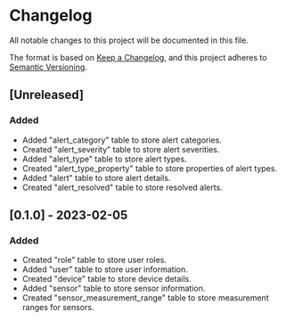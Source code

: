 # Changelog

All notable changes to this project will be documented in this file.

The format is based on [Keep a Changelog](https://keepachangelog.com/en/1.0.0/),
and this project adheres to [Semantic Versioning](https://semver.org/spec/v2.0.0.html).

## [Unreleased]
### Added

- Added "alert_category" table to store alert categories.
- Created "alert_severity" table to store alert severities.
- Added "alert_type" table to store alert types.
- Created "alert_type_property" table to store properties of alert types.
- Added "alert" table to store alert details.
- Created "alert_resolved" table to store resolved alerts.

## [0.1.0] - 2023-02-05
### Added

- Created "role" table to store user roles.
- Added "user" table to store user information.
- Created "device" table to store device details.
- Added "sensor" table to store sensor information.
- Created "sensor_measurement_range" table to store measurement ranges for sensors.
